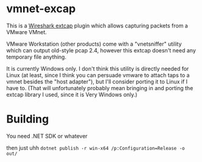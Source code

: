 # vmnet-excap

This is a [Wireshark extcap](https://www.wireshark.org/docs/man-pages/extcap.html) plugin which allows capturing packets from a VMware VMnet. 

VMware Workstation (other products) come with a "vnetsniffer" utility which can output old-style pcap 2.4, however this extcap doesn't need any temporary file anything.

It is currently Windows only. I don't think this utility is directly needed for Linux (at least, since I think you can persuade vmware to attach taps to a vmnet besides the "host adapter"), but
I'll consider porting it to Linux if I have to. (That will unfortunately probably mean bringing in and porting the extcap library I used, since it is Very Windows only.)

# Building

You need .NET SDK or whatever

then just uhh `dotnet publish -r win-x64 /p:Configuration=Release -o out/`